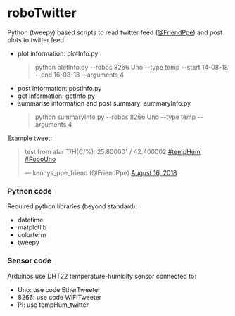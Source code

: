 # roboTwitter

Python (tweepy) based scripts to read twitter feed ([@FriendPpe](https://twitter.com/FriendPpe)) and post plots to twitter feed
  * plot information: plotInfo.py
      > python plotInfo.py --robos 8266 Uno --type temp --start 14-08-18 --end 16-08-18 --arguments 4
  * post information: postInfo.py
  * get information: getInfo.py
  * summarise information and post summary: summaryInfo.py
      > python summaryInfo.py --robos 8266 Uno --type temp --arguments 4


Example tweet:

<div class="center">

<blockquote class="twitter-tweet" data-lang="en"><p lang="en" dir="ltr">test from afar T/H(C/%): 25.800001 / 42.400002 <a href="https://twitter.com/hashtag/tempHum?src=hash&amp;ref_src=twsrc%5Etfw">#tempHum</a> <a href="https://twitter.com/hashtag/RoboUno?src=hash&amp;ref_src=twsrc%5Etfw">#RoboUno</a></p>&mdash; kennys_ppe_friend (@FriendPpe) <a href="https://twitter.com/FriendPpe/status/1030040602698817536?ref_src=twsrc%5Etfw">August 16, 2018</a></blockquote>

</div>

### Python code

Required python libraries (beyond standard):
  * datetime
  * matplotlib
  * colorterm
  * tweepy

### Sensor code

Arduinos use DHT22 temperature-humidity sensor connected to:
  * Uno: use code EtherTweeter
  * 8266: use code WiFiTweeter  
  * Pi: use tempHum_twitter

